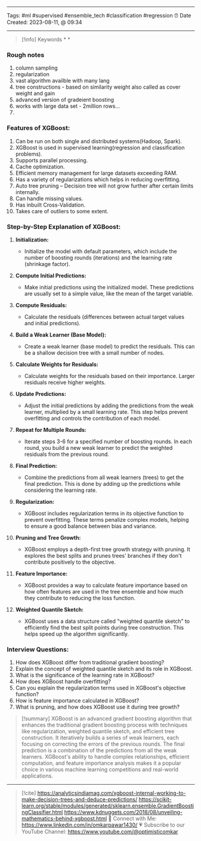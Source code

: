 ------------------------- 
Tags: #ml #supervised #ensemble_tech #classification #regression 
⏰ Date Created:  2023-08-11, @ 09:34

---
>[!info] Keywords
>* 
>* 



### Rough notes
1. column sampling
2. regularization
3. vast algorithm availble with many lang
4. tree constructions - based on similarity weight also called as cover weight and gain 
5. advanced version of gradeient boosting
6. works with large data set - 2million rows... 
7. 

### **Features of XGBoost:**

1. Can be run on both single and distributed systems(Hadoop, Spark).
2. XGBoost is used in supervised learning(regression and classification problems).
3. Supports parallel processing.
4. Cache optimization.
5. Efficient memory management for large datasets exceeding RAM.
6. Has a variety of regularizations which helps in reducing overfitting.
7. Auto tree pruning – Decision tree will not grow further after certain limits internally.
8. Can handle missing values.
9. Has inbuilt Cross-Validation.
10. Takes care of outliers to some extent.


### **Step-by-Step Explanation of XGBoost:**

1. **Initialization:**
   - Initialize the model with default parameters, which include the number of boosting rounds (iterations) and the learning rate (shrinkage factor).

2. **Compute Initial Predictions:**
   - Make initial predictions using the initialized model. These predictions are usually set to a simple value, like the mean of the target variable.

3. **Compute Residuals:**
   - Calculate the residuals (differences between actual target values and initial predictions).

4. **Build a Weak Learner (Base Model):**
   - Create a weak learner (base model) to predict the residuals. This can be a shallow decision tree with a small number of nodes.

5. **Calculate Weights for Residuals:**
   - Calculate weights for the residuals based on their importance. Larger residuals receive higher weights.

6. **Update Predictions:**
   - Adjust the initial predictions by adding the predictions from the weak learner, multiplied by a small learning rate. This step helps prevent overfitting and controls the contribution of each model.

7. **Repeat for Multiple Rounds:**
   - Iterate steps 3-6 for a specified number of boosting rounds. In each round, you build a new weak learner to predict the weighted residuals from the previous round.

8. **Final Prediction:**
   - Combine the predictions from all weak learners (trees) to get the final prediction. This is done by adding up the predictions while considering the learning rate.

9. **Regularization:**
   - XGBoost includes regularization terms in its objective function to prevent overfitting. These terms penalize complex models, helping to ensure a good balance between bias and variance.

10. **Pruning and Tree Growth:**
    - XGBoost employs a depth-first tree growth strategy with pruning. It explores the best splits and prunes trees' branches if they don't contribute positively to the objective.

11. **Feature Importance:**
    - XGBoost provides a way to calculate feature importance based on how often features are used in the tree ensemble and how much they contribute to reducing the loss function.

12. **Weighted Quantile Sketch:**
    - XGBoost uses a data structure called "weighted quantile sketch" to efficiently find the best split points during tree construction. This helps speed up the algorithm significantly.


### Interview Questions:

1. How does XGBoost differ from traditional gradient boosting?
2. Explain the concept of weighted quantile sketch and its role in XGBoost.
3. What is the significance of the learning rate in XGBoost?
4. How does XGBoost handle overfitting?
5. Can you explain the regularization terms used in XGBoost's objective function?
6. How is feature importance calculated in XGBoost?
7. What is pruning, and how does XGBoost use it during tree growth?

>[!summary] 
>XGBoost is an advanced gradient boosting algorithm that enhances the traditional gradient boosting process with techniques like regularization, weighted quantile sketch, and efficient tree construction. It iteratively builds a series of weak learners, each focusing on correcting the errors of the previous rounds. The final prediction is a combination of the predictions from all the weak learners. XGBoost's ability to handle complex relationships, efficient computation, and feature importance analysis makes it a popular choice in various machine learning competitions and real-world applications.

----
>[!cite]
>https://analyticsindiamag.com/xgboost-internal-working-to-make-decision-trees-and-deduce-predictions/
>https://scikit-learn.org/stable/modules/generated/sklearn.ensemble.GradientBoostingClassifier.html
>https://www.kdnuggets.com/2018/08/unveiling-mathematics-behind-xgboost.html
> 🤝 Connect with Me: https://www.linkedin.com/in/omkarpawar1430/
> 💗 Subscribe to our YouTube Channel: https://www.youtube.com/@optimisticomkar
> 

